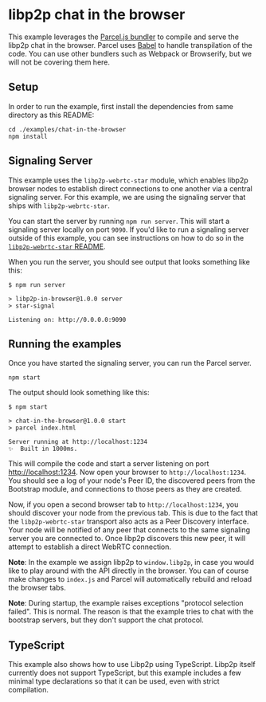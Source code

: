# libp2p chat in the browser

This example leverages the [Parcel.js bundler](https://parceljs.org/) to compile and serve the libp2p chat in the browser. Parcel uses [Babel](https://babeljs.io/) to handle transpilation of the code. You can use other bundlers such as Webpack or Browserify, but we will not be covering them here.

## Setup

In order to run the example, first install the dependencies from same directory as this README:

```
cd ./examples/chat-in-the-browser
npm install
```

## Signaling Server

This example uses the `libp2p-webrtc-star` module, which enables libp2p browser nodes to establish direct connections to one another via a central signaling server. For this example, we are using the signaling server that ships with `libp2p-webrtc-star`.

You can start the server by running `npm run server`. This will start a signaling server locally on port `9090`. If you'd like to run a signaling server outside of this example, you can see instructions on how to do so in the [`libp2p-webrtc-star` README](https://github.com/libp2p/js-libp2p-webrtc-star).

When you run the server, you should see output that looks something like this:

```log
$ npm run server

> libp2p-in-browser@1.0.0 server
> star-signal

Listening on: http://0.0.0.0:9090
```

## Running the examples

Once you have started the signaling server, you can run the Parcel server.

```
npm start
```

The output should look something like this:

```log
$ npm start

> chat-in-the-browser@1.0.0 start
> parcel index.html

Server running at http://localhost:1234
✨  Built in 1000ms.
```

This will compile the code and start a server listening on port [http://localhost:1234](http://localhost:1234). Now open your browser to `http://localhost:1234`. You should see a log of your node's Peer ID, the discovered peers from the Bootstrap module, and connections to those peers as they are created.

Now, if you open a second browser tab to `http://localhost:1234`, you should discover your node from the previous tab. This is due to the fact that the `libp2p-webrtc-star` transport also acts as a Peer Discovery interface. Your node will be notified of any peer that connects to the same signaling server you are connected to. Once libp2p discovers this new peer, it will attempt to establish a direct WebRTC connection.

**Note**: In the example we assign libp2p to `window.libp2p`, in case you would like to play around with the API directly in the browser. You can of course make changes to `index.js` and Parcel will automatically rebuild and reload the browser tabs.

**Note**: During startup, the example raises exceptions "protocol selection failed". This is normal. The reason is that the example tries to chat with the bootstrap servers, but they don't support the chat protocol.

## TypeScript

This example also shows how to use Libp2p using TypeScript. Libp2p itself currently does not support TypeScript, but this example includes a few minimal type declarations so that it can be used, even with strict compilation.
